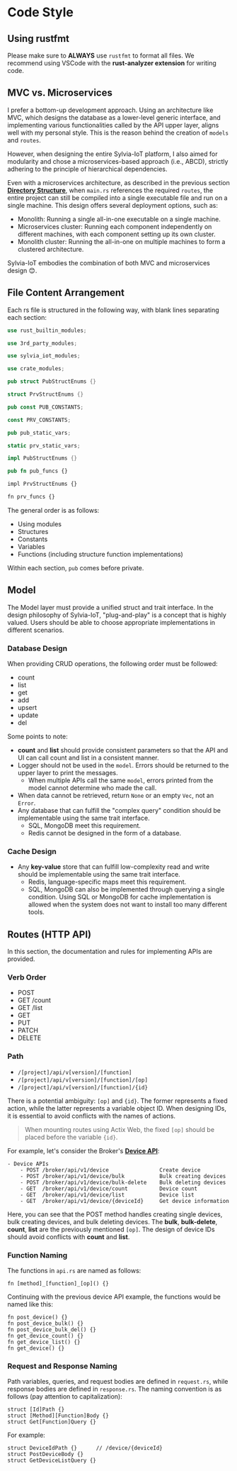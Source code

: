# Code Style

## Using rustfmt

Please make sure to **ALWAYS** use `rustfmt` to format all files. We recommend using VSCode with the
**rust-analyzer extension** for writing code.

## MVC vs. Microservices

I prefer a bottom-up development approach. Using an architecture like MVC, which designs the
database as a lower-level generic interface, and implementing various functionalities called by the
API upper layer, aligns well with my personal style. This is the reason behind the creation of
`models` and `routes`.

However, when designing the entire Sylvia-IoT platform, I also aimed for modularity and chose a
microservices-based approach (i.e., ABCD), strictly adhering to the principle of hierarchical
dependencies.

Even with a microservices architecture, as described in the previous section
[**Directory Structure**](dir.md), when `main.rs` references the required `routes`, the entire
project can still be compiled into a single executable file and run on a single machine. This
design offers several deployment options, such as:

- Monolith: Running a single all-in-one executable on a single machine.
- Microservices cluster: Running each component independently on different machines, with each
  component setting up its own cluster.
- Monolith cluster: Running the all-in-one on multiple machines to form a clustered architecture.

Sylvia-IoT embodies the combination of both MVC and microservices design &#x1F60A;.

## File Content Arrangement

Each rs file is structured in the following way, with blank lines separating each section:

```rust
use rust_builtin_modules;

use 3rd_party_modules;

use sylvia_iot_modules;

use crate_modules;

pub struct PubStructEnums {}

struct PrvStructEnums {}

pub const PUB_CONSTANTS;

const PRV_CONSTANTS;

pub pub_static_vars;

static prv_static_vars;

impl PubStructEnums {}

pub fn pub_funcs {}

impl PrvStructEnums {}

fn prv_funcs {}
```

The general order is as follows:

- Using modules
- Structures
- Constants
- Variables
- Functions (including structure function implementations)

Within each section, `pub` comes before private.

## Model

The Model layer must provide a unified struct and trait interface.
In the design philosophy of Sylvia-IoT, "plug-and-play" is a concept that is highly valued. Users
should be able to choose appropriate implementations in different scenarios.

### Database Design

When providing CRUD operations, the following order must be followed:

- count
- list
- get
- add
- upsert
- update
- del

Some points to note:

- **count** and **list** should provide consistent parameters so that the API and UI can call count
  and list in a consistent manner.
- Logger should not be used in the `model`. Errors should be returned to the upper layer to print
  the messages.
    - When multiple APIs call the same `model`, errors printed from the model cannot determine who
      made the call.
- When data cannot be retrieved, return `None` or an empty `Vec`, not an `Error`.
- Any database that can fulfill the "complex query" condition should be implementable using the same
  trait interface.
    - SQL, MongoDB meet this requirement.
    - Redis cannot be designed in the form of a database.

### Cache Design

- Any **key-value** store that can fulfill low-complexity read and write should be implementable
  using the same trait interface.
    - Redis, language-specific maps meet this requirement.
    - SQL, MongoDB can also be implemented through querying a single condition. Using SQL or MongoDB
      for cache implementation is allowed when the system does not want to install too many
      different tools.

## Routes (HTTP API)

In this section, the documentation and rules for implementing APIs are provided.

### Verb Order

- POST
- GET /count
- GET /list
- GET
- PUT
- PATCH
- DELETE

### Path

- `/[project]/api/v[version]/[function]`
- `/[project]/api/v[version]/[function]/[op]`
- `/[project]/api/v[version]/[function]/{id}`

There is a potential ambiguity: `[op]` and `{id}`. The former represents a fixed action, while the
latter represents a variable object ID. When designing IDs, it is essential to avoid conflicts with
the names of actions.

> When mounting routes using Actix Web, the fixed `[op]` should be placed before the variable
  `{id}`.

For example, let's consider the Broker's
[**Device API**](https://github.com/woofdogtw/sylvia-iot-core/blob/main/sylvia-iot-broker/doc/api.md#contents):

```
- Device APIs
    - POST /broker/api/v1/device                Create device
    - POST /broker/api/v1/device/bulk           Bulk creating devices
    - POST /broker/api/v1/device/bulk-delete    Bulk deleting devices
    - GET  /broker/api/v1/device/count          Device count
    - GET  /broker/api/v1/device/list           Device list
    - GET  /broker/api/v1/device/{deviceId}     Get device information
```

Here, you can see that the POST method handles creating single devices, bulk creating devices, and
bulk deleting devices. The **bulk**, **bulk-delete**, **count**, **list** are the previously
mentioned `[op]`.
The design of device IDs should avoid conflicts with **count** and **list**.

### Function Naming

The functions in `api.rs` are named as follows:

```
fn [method]_[function]_[op]() {}
```

Continuing with the previous device API example, the functions would be named like this:

```
fn post_device() {}
fn post_device_bulk() {}
fn post_device_bulk_del() {}
fn get_device_count() {}
fn get_device_list() {}
fn get_device() {}
```

### Request and Response Naming

Path variables, queries, and request bodies are defined in `request.rs`, while response bodies are
defined in `response.rs`. The naming convention is as follows (pay attention to capitalization):

```
struct [Id]Path {}
struct [Method][Function]Body {}
struct Get[Function]Query {}
```

For example:

```
struct DeviceIdPath {}      // /device/{deviceId}
struct PostDeviceBody {}
struct GetDeviceListQuery {}
```
